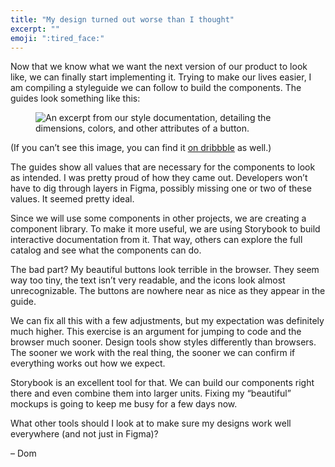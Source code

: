 ```yaml
---
title: "My design turned out worse than I thought"
excerpt: ""
emoji: ":tired_face:"
---
```

Now that we know what we want the next version of our product to look like, we can finally start implementing it. Trying to make our lives easier, I am compiling a styleguide we can follow to build the components. The guides look something like this:

<figure>
  <img src="/assets/newsletters/my-design-turned-out-worse-than-i-thought/button-documentation.png" alt="An excerpt from our style documentation, detailing the dimensions, colors, and other attributes of a button.">
</figure>

(If you can’t see this image, you can find it [on dribbble](https://dribbble.com/shots/14105531-Button-styles-documentation) as well.)

The guides show all values that are necessary for the components to look as intended. I was pretty proud of how they came out. Developers won’t have to dig through layers in Figma, possibly missing one or two of these values. It seemed pretty ideal.

Since we will use some components in other projects, we are creating a component library. To make it more useful, we are using Storybook to build interactive documentation from it. That way, others can explore the full catalog and see what the components can do.

The bad part? My beautiful buttons look terrible in the browser. They seem way too tiny, the text isn’t very readable, and the icons look almost unrecognizable. The buttons are nowhere near as nice as they appear in the guide.

We can fix all this with a few adjustments, but my expectation was definitely much higher. This exercise is an argument for jumping to code and the browser much sooner. Design tools show styles differently than browsers. The sooner we work with the real thing, the sooner we can confirm if everything works out how we expect.

Storybook is an excellent tool for that. We can build our components right there and even combine them into larger units. Fixing my “beautiful” mockups is going to keep me busy for a few days now.

What other tools should I look at to make sure my designs work well everywhere (and not just in Figma)?

– Dom

